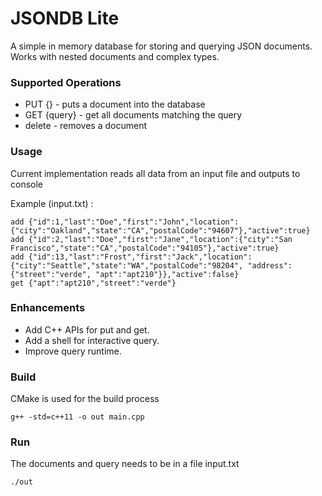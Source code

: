 # JSONDB Lite

A simple in memory database for storing and querying JSON documents. Works with nested documents and complex types.

### Supported Operations

* PUT {} - puts a document into the database
* GET {query} - get all documents matching the query
* delete - removes a document

### Usage

Current implementation reads all data from an input file and outputs to console

Example (input.txt) :

```
add {"id":1,"last":"Doe","first":"John","location":{"city":"Oakland","state":"CA","postalCode":"94607"},"active":true}
add {"id":2,"last":"Doe","first":"Jane","location":{"city":"San Francisco","state":"CA","postalCode":"94105"},"active":true}
add {"id":13,"last":"Frost","first":"Jack","location":{"city":"Seattle","state":"WA","postalCode":"98204", "address":{"street":"verde", "apt":"apt210"}},"active":false}
get {"apt":"apt210","street":"verde"}
```

### Enhancements

* Add C++ APIs for put and get.
* Add a shell for interactive query.
* Improve query runtime.


### Build

CMake is used for the build process

```
g++ -std=c++11 -o out main.cpp
```

### Run

The documents and query needs to be in a file input.txt

```
./out
```


